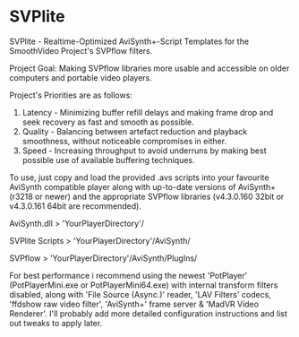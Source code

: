 # SVPlite
SVPlite - Realtime-Optimized AviSynth+-Script Templates for the SmoothVideo Project's SVPflow filters.

Project Goal: Making SVPflow libraries more usable and accessible on older computers and portable video players.

Project's Priorities are as follows:
1. Latency - Minimizing buffer refill delays and making frame drop and seek recovery as fast and smooth as possible.
2. Quality - Balancing between artefact reduction and playback smoothness, without noticeable compromises in either.
3. Speed   - Increasing throughput to avoid underruns by making best possible use of available buffering techniques.

To use, just copy and load the provided .avs scripts into your favourite AviSynth compatible player along with up-to-date versions of AviSynth+ (r3218 or newer) and the appropriate SVPflow libraries (v4.3.0.160 32bit or v4.3.0.161 64bit are recommended).

AviSynth.dll > 'YourPlayerDirectory'/

SVPlite Scripts > 'YourPlayerDirectory'/AviSynth/

SVPflow > 'YourPlayerDirectory'/AviSynth/PlugIns/

For best performance i recommend using the newest 'PotPlayer' (PotPlayerMini.exe or PotPlayerMini64.exe) with internal transform filters disabled, along with 'File Source (Async.)' reader, 'LAV Filters' codecs, 'ffdshow raw video filter', 'AviSynth+' frame server & 'MadVR Video Renderer'. I'll probably add more detailed configuration instructions and list out tweaks to apply later.
